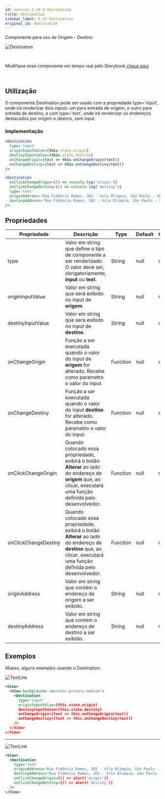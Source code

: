 ```yaml
---
id: version-2.19.0-destination
title: Destination
sidebar_label: 6.15 Destination
original_id: destination
---
```


Componente para uso de Origem - Destino


![Destination](assets/images_components/v2.0.0/destination.png)

<br>

Modifique esse componente em tempo real pelo Storybook [clique aqui](https://ame-miniapp-components.calindra.com.br/storybook/?path=/story/intera%C3%A7%C3%B5es-destination--input)

<br>

## Utilização

O componente Destination pode ser usado com a propriedade type='input', onde irá renderizar dois inputs: um para entrada de origem, e outro para entrada de destino, e com type='text', onde irá renderizar os endereços destacados por origem e destino, sem input.

### Implementação

```jsx harmony
<Destination
  type='input'
  originInputValue={this.state.origin}
  destinyInputValue={this.state.destiny}
  onChangeOrigin={text => this.onChangeOrigin(text)}
  onChangeDestiny={text => this.onChangeDestiny(text)}
/>

<Destination
  onClickChangeOrigin={() => console.log('origin')}
  onClickChangeDestiny={() => console.log('destiny')}
  type='text'
  originAddress='Rua Fidêncio Ramos, 302 - Vila Olimpia, São Paulo - SP, 04551-010'
  destinyAddress='Rua Fidêncio Ramos, 302 - Vila Olimpia, São Paulo - SP, 04551-010'
/>
```

## Propriedades

| Propriedade          | Descrição                                                                                                                                                          | Type     | Default | Obrigatório |
|----------------------|--------------------------------------------------------------------------------------------------------------------------------------------------------------------|----------|---------|-------------|
| type                 | Valor em string que define o tipo de componente a ser renderizado. O valor deve ser, obrigatoriamente, **input** ou **text**.                                      | String   | null    | sim         |
| originInputValue     | Valor em string que será exibido no input de **origem**.                                                                                                           | String   | null    | não         |
| destinyInputValue    | Valor em string que será exibido no input de **destino**.                                                                                                          | String   | null    | não         |
| onChangeOrigin       | Função a ser executada quando o valor do input de **origem** for alterado. Recebe como parametro o valor do input.                                                 | Function | null    | sim         |
| onChangeDestiny      | Função a ser executada quando o valor do input **destino** for alterado. Recebe como parametro o valor do input.                                                   | Function | null    | sim         |
| onClickChangeOrigin  | Quando colocado essa propriedade, exibirá o botão **Alterar** ao lado do endereço de **origem** que, ao clicar, executará uma função definida pelo desenvolvedor.  | Function | null    | não         |
| onClickChangeDestiny | Quando colocado essa propriedade, exibirá o botão **Alterar** ao lado do endereço de **destino** que, ao clicar, executará uma função definida pelo desenvolvedor. | Function | null    | não         |
| originAddress        | Valor em string que contém o endereço de origem a ser exibido.                                                                                                     | String   | null    | não         |
| destinyAddress       | Valor em string que contém o endereço de destino a ser exibido.                                                                                                    | String   | null    | não         |


## Exemplos

Abaixo, alguns exemplos usando o Destination:

![TextLink](assets/images_components/v2.19.0/destination_ex1.png)

```xml
<View>
  <View background='amecolor-primary-medium'>
    <Destination
      type='input'
      originInputValue={this.state.origin}
      destinyInputValue={this.state.destiny}
      onChangeOrigin={text => this.onChangeOrigin(text)}
      onChangeDestiny={text => this.onChangeDestiny(text)}
    />
  </View>
</View>
```
---

![TextLink](assets/images_components/v2.19.0/destination_ex2.png)

```xml
<View>
  <Destination
    type='text'
    originAddress='Rua Fidêncio Ramos, 302 - Vila Olimpia, São Paulo - SP, 04551-010'
    destinyAddress='Rua Fidêncio Ramos, 302 - Vila Olimpia, São Paulo - SP, 04551-010'
    onClickChangeOrigin={() => alert('origin')}
    onClickChangeDestiny={() => alert('destiny')}
  />
</View>
```